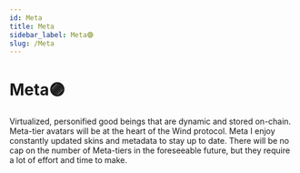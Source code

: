 ```yaml
---
id: Meta
title: Meta
sidebar_label: Meta🟣
slug: /Meta
---
```

# Meta🟣

Virtualized, personified good beings that are dynamic and stored on-chain. Meta-tier avatars will be at the heart of the Wind protocol. Meta I enjoy constantly updated skins and metadata to stay up to date. There will be no cap on the number of Meta-tiers in the foreseeable future, but they require a lot of effort and time to make.